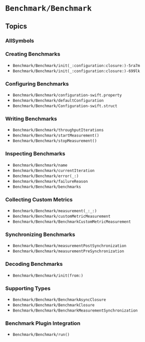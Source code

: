 # ``Benchmark/Benchmark``

## Topics

### AllSymbols

### Creating Benchmarks

- ``Benchmark/Benchmark/init(_:configuration:closure:)-5ra7m``
- ``Benchmark/Benchmark/init(_:configuration:closure:)-699lk``

### Configuring Benchmarks

- ``Benchmark/Benchmark/configuration-swift.property``
- ``Benchmark/Benchmark/defaultConfiguration``
- ``Benchmark/Benchmark/Configuration-swift.struct``

### Writing Benchmarks

- ``Benchmark/Benchmark/throughputIterations``
- ``Benchmark/Benchmark/startMeasurement()``
- ``Benchmark/Benchmark/stopMeasurement()``

### Inspecting Benchmarks

- ``Benchmark/Benchmark/name``
- ``Benchmark/Benchmark/currentIteration``
- ``Benchmark/Benchmark/error(_:)``
- ``Benchmark/Benchmark/failureReason``
- ``Benchmark/Benchmark/benchmarks``

### Collecting Custom Metrics

- ``Benchmark/Benchmark/measurement(_:_:)``
- ``Benchmark/Benchmark/customMetricMeasurement``
- ``Benchmark/Benchmark/BenchmarkCustomMetricMeasurement``

### Synchronizing Benchmarks

- ``Benchmark/Benchmark/measurementPostSynchronization``
- ``Benchmark/Benchmark/measurementPreSynchronization``

### Decoding Benchmarks

- ``Benchmark/Benchmark/init(from:)``

### Supporting Types

- ``Benchmark/Benchmark/BenchmarkAsyncClosure``
- ``Benchmark/Benchmark/BenchmarkClosure``
- ``Benchmark/Benchmark/BenchmarkMeasurementSynchronization``

### Benchmark Plugin Integration

- ``Benchmark/Benchmark/run()``
